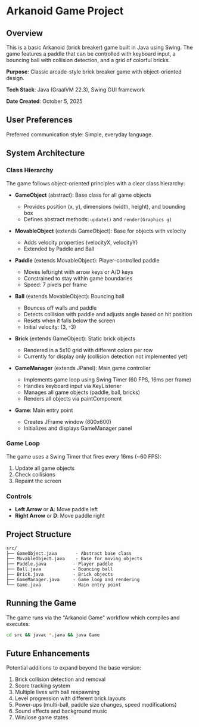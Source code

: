 # Arkanoid Game Project

## Overview

This is a basic Arkanoid (brick breaker) game built in Java using Swing. The game features a paddle that can be controlled with keyboard input, a bouncing ball with collision detection, and a grid of colorful bricks.

**Purpose**: Classic arcade-style brick breaker game with object-oriented design.

**Tech Stack**: Java (GraalVM 22.3), Swing GUI framework

**Date Created**: October 5, 2025

## User Preferences

Preferred communication style: Simple, everyday language.

## System Architecture

### Class Hierarchy

The game follows object-oriented principles with a clear class hierarchy:

- **GameObject** (abstract): Base class for all game objects
  - Provides position (x, y), dimensions (width, height), and bounding box
  - Defines abstract methods: `update()` and `render(Graphics g)`

- **MovableObject** (extends GameObject): Base for objects with velocity
  - Adds velocity properties (velocityX, velocityY)
  - Extended by Paddle and Ball

- **Paddle** (extends MovableObject): Player-controlled paddle
  - Moves left/right with arrow keys or A/D keys
  - Constrained to stay within game boundaries
  - Speed: 7 pixels per frame

- **Ball** (extends MovableObject): Bouncing ball
  - Bounces off walls and paddle
  - Detects collision with paddle and adjusts angle based on hit position
  - Resets when it falls below the screen
  - Initial velocity: (3, -3)

- **Brick** (extends GameObject): Static brick objects
  - Rendered in a 5x10 grid with different colors per row
  - Currently for display only (collision detection not implemented yet)

- **GameManager** (extends JPanel): Main game controller
  - Implements game loop using Swing Timer (60 FPS, 16ms per frame)
  - Handles keyboard input via KeyListener
  - Manages all game objects (paddle, ball, bricks)
  - Renders all objects via paintComponent

- **Game**: Main entry point
  - Creates JFrame window (800x600)
  - Initializes and displays GameManager panel

### Game Loop

The game uses a Swing Timer that fires every 16ms (~60 FPS):
1. Update all game objects
2. Check collisions
3. Repaint the screen

### Controls

- **Left Arrow** or **A**: Move paddle left
- **Right Arrow** or **D**: Move paddle right

## Project Structure

```
src/
├── GameObject.java       - Abstract base class
├── MovableObject.java    - Base for moving objects
├── Paddle.java          - Player paddle
├── Ball.java            - Bouncing ball
├── Brick.java           - Brick objects
├── GameManager.java     - Game loop and rendering
└── Game.java            - Main entry point
```

## Running the Game

The game runs via the "Arkanoid Game" workflow which compiles and executes:
```bash
cd src && javac *.java && java Game
```

## Future Enhancements

Potential additions to expand beyond the base version:
1. Brick collision detection and removal
2. Score tracking system
3. Multiple lives with ball respawning
4. Level progression with different brick layouts
5. Power-ups (multi-ball, paddle size changes, speed modifications)
6. Sound effects and background music
7. Win/lose game states
